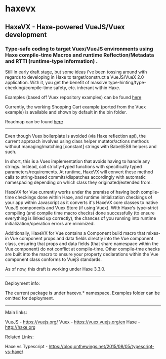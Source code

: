 # haxevx

## HaxeVX - Haxe-powered VueJS/Vuex development

### Type-safe coding to target Vuex/VueJS environments using Haxe compile-time Macros and runtime Reflection/Metadata and RTTI (runtime-type information) .

Still in early draft stage, but some ideas i've been tossing around with regards to developing in Haxe to target/construct a VueJS/VueX 2.0 application. With it, you get the benefit of massive type-hinting/type-checking/compile-time safety, etc. inherant within Haxe. 

Examples (based off Vuex repository examples) can be found [here](https://github.com/Glidias/haxevx/tree/master/src/haxevx/vuex/examples)
	
Currently, the working Shopping Cart example (ported from the Vuex example) is available and shown by default in the bin folder. 

Roadmap can be found [here](https://github.com/Glidias/haxevx/issues/2)
	
____________

Even though Vuex boilerplate is avoided (via Haxe reflection api), the current approach involves using class helper mutator/actions methods without managing/matching [constant] strings with Babel/ES6 helpers and such.

In short, this is a Vuex implementation that avoids having to handle any strings. Instead, call strictly-typed functions with specifically typed parameters/requirements. At runtime, HaxeVX will convert these method calls to string-based commits/dispatches accordingly with automatic namespacing depending on which class they originated/extended from.

HaxeVX for Vue currently works under the premise of having both compile-time checkings done within Haxe, and runtime initialization checkings of your app within Javascript as it converts it's HaxeVX core classes to native VueJS components and Vuex Store (if using Vuex). WIth Haxe's type-strict compiling (and compile time macro checks) done successfully (to ensure everything is linked up correctly), the chances of you running into runtime initialization/operation errors are minimized.

Additionally, HaxeVX for Vue contains a Component build macro that mixes-in Vue component props and data fields directly into the Vue component class, ensuring that props and data fields (that share namespace within the Vue component)  do not conflict at compile-time. Other compile-tme checks are built into the macro to ensure your property declarations within the Vue component class conforms to VuejS standards.

As of now, this draft is working under Haxe 3.3.0.

_____

Deployment info:
	
The current package is under haxevx.* namespace. Examples folder can be omitted for deployment.

______

Main links:

VueJS - https://vuejs.org/
Vuex - https://vuex.vuejs.org/en
Haxe - http://haxe.org
	
Related Links:
	
Haxe vs Typescript -  https://blog.onthewings.net/2015/08/05/typescript-vs-haxe/
